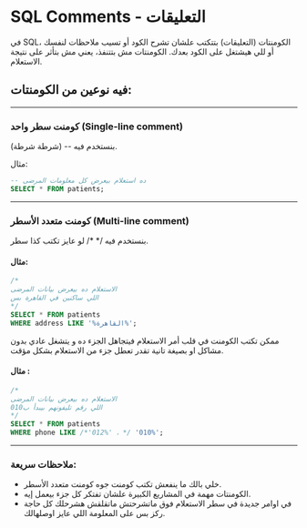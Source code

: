 # SQL Comments - التعليقات

في SQL، الكومنتات (التعليقات) بتتكتب علشان تشرح الكود أو تسيب ملاحظات لنفسك أو للي هيشتغل على الكود بعدك. الكومنتات مش بتتنفذ، يعني مش بتأثر على نتيجة الاستعلام.



## فيه نوعين من الكومنتات:

---

### كومنت سطر واحد (Single-line comment)

بنستخدم فيه -- (شرطة شرطة).

مثال:
```sql
-- ده استعلام بيعرض كل معلومات المرضى
SELECT * FROM patients;
```


---

### كومنت متعدد الأسطر (Multi-line comment)

بنستخدم فيه /* */ لو عايز تكتب كذا سطر.

#### مثال:
```sql
/*
الاستعلام ده بيعرض بيانات المرضى
اللي ساكنين في القاهرة بس
*/
SELECT * FROM patients
WHERE address LIKE '%القاهرة%';
```

ممكن تكتب الكومنت في قلب أمر الاستعلام فيتجاهل الجزء ده و يتشغل عادي بدون مشاكل او بصيغة تانية تقدر تعطل جزء من الاستعلام بشكل مؤقت.

#### مثال : 
```sql
/*
الاستعلام ده بيعرض بيانات المرضى
اللي رقم تليفونهم بيبدأ ب010 
*/
SELECT * FROM patients
WHERE phone LIKE /*'012%' ، */ '010%';
```


---
### ملاحظات سريعة:

- خلي بالك ما ينفعش تكتب كومنت جوه كومنت متعدد الأسطر.
- الكومنتات مهمة في المشاريع الكبيرة علشان تفتكر كل جزء بيعمل إيه.
- في اوامر جديدة في سطر الاستعلام فوق ماتشرحتش ماتقلقش هشرحلك كل حاجة ركز بس على المعلومة اللي عايز اوصلهالك.